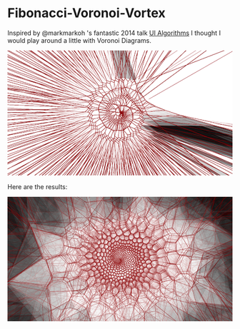 # Fibonacci-Voronoi-Vortex


Inspired by @markmarkoh 's fantastic 2014 talk <a href = "https://www.youtube.com/watch?v=90NsjKvz9Ns">UI Algorithms</a> I thought I would play around a little with Voronoi Diagrams.


![Screenshot](images/1.png)


Here are the results:


![Screenshot](images/2.png)
